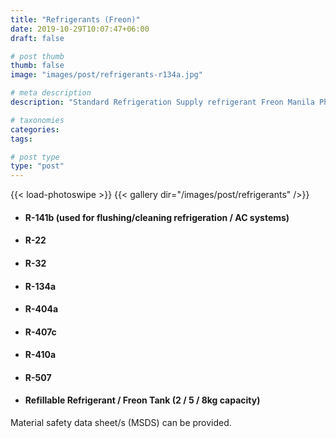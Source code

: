 ```yaml
---
title: "Refrigerants (Freon)"
date: 2019-10-29T10:07:47+06:00
draft: false

# post thumb
thumb: false
image: "images/post/refrigerants-r134a.jpg"

# meta description
description: "Standard Refrigeration Supply refrigerant Freon Manila Philippines"

# taxonomies
categories:
tags:

# post type
type: "post"
---
```


{{< load-photoswipe >}}
{{< gallery dir="/images/post/refrigerants" />}}

- #### R-141b (used for flushing/cleaning refrigeration / AC systems)

- #### R-22

- #### R-32

- #### ​R-134a

- #### R-404a

- #### R-407c

- #### R-410a

- #### R-507

- #### Refillable Refrigerant / Freon Tank (2 / 5 / 8kg capacity)

Material safety data sheet/s (MSDS) can be provided.
